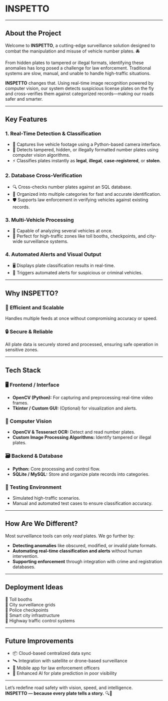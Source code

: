 # INSPETTO

---

## About the Project

Welcome to **INSPETTO**, a cutting-edge surveillance solution designed to combat the manipulation and misuse of vehicle number plates. 🚔

From hidden plates to tampered or illegal formats, identifying these anomalies has long posed a challenge for law enforcement. Traditional systems are slow, manual, and unable to handle high-traffic situations.

**INSPETTO** changes that. Using real-time image recognition powered by computer vision, our system detects suspicious license plates on the fly and cross-verifies them against categorized records—making our roads safer and smarter.

---

## Key Features

### 1. **Real-Time Detection & Classification**
- 🎥 Captures live vehicle footage using a Python-based camera interface.
- 🧠 Detects tampered, hidden, or illegally formatted number plates using computer vision algorithms.
- ⚡ Classifies plates instantly as **legal**, **illegal**, **case-registered**, or **stolen**.

### 2. **Database Cross-Verification**
- 🔍 Cross-checks number plates against an SQL database.
- 📂 Organized into multiple categories for fast and accurate identification.
- 🛡️ Supports law enforcement in verifying vehicles against existing records.

### 3. **Multi-Vehicle Processing**
- 🚗 Capable of analyzing several vehicles at once.
- 🚦 Perfect for high-traffic zones like toll booths, checkpoints, and city-wide surveillance systems.

### 4. **Automated Alerts and Visual Output**
- 🖥️ Displays plate classification results in real-time.
- 🚨 Triggers automated alerts for suspicious or criminal vehicles.

---

## Why INSPETTO?

### 🚀 **Efficient and Scalable**
Handles multiple feeds at once without compromising accuracy or speed.

### 🔒 **Secure & Reliable**
All plate data is securely stored and processed, ensuring safe operation in sensitive zones.

---

## Tech Stack

### 🖥️ **Frontend / Interface**
- **OpenCV (Python):** For capturing and preprocessing real-time video frames.
- **Tkinter / Custom GUI:** (Optional) for visualization and alerts.

### 🧠 **Computer Vision**
- **OpenCV & Tesseract OCR:** Detect and read number plates.
- **Custom Image Processing Algorithms:** Identify tampered or illegal plates.

### 🗃️ **Backend & Database**
- **Python:** Core processing and control flow.
- **SQLite / MySQL:** Store and organize plate records into categories.

### 🧪 **Testing Environment**
- Simulated high-traffic scenarios.
- Manual and automated test cases to ensure classification accuracy.

---

## How Are We Different?

Most surveillance tools can only *read* plates. We go further by:
- **Detecting anomalies** like obscured, modified, or invalid plate formats.
- **Automating real-time classification and alerts** without human intervention.
- **Supporting enforcement** through integration with crime and registration databases.

---

## Deployment Ideas

🔹 Toll booths  
🔹 City surveillance grids  
🔹 Police checkpoints  
🔹 Smart city infrastructure  
🔹 Highway traffic control systems  

---

## Future Improvements

- 📦 Cloud-based centralized data sync
- 🛰️ Integration with satellite or drone-based surveillance
- 📱 Mobile app for law enforcement officers
- 🧠 Enhanced AI for plate prediction in poor visibility

---

Let’s redefine road safety with vision, speed, and intelligence.  
**INSPETTO — because every plate tells a story.** 🔍🚗
